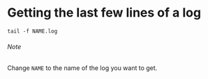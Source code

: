 # Getting the last few lines of a log

`tail -f NAME.log`

###### Note
Change `NAME` to the name of the log you want to get.
